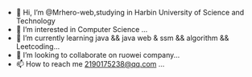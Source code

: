 - 👋 Hi, I’m @Mrhero-web,studying in Harbin University of Science and Technology
- 👀 I’m interested in Computer Science  ...
- 🌱 I’m currently learning java && java web & ssm && algorithm && Leetcoding...
- 💞️ I’m looking to collaborate on ruowei company...
- 📫 How to reach me 2190175238@qq.com ...

<!---
Mrhero-web/Mrhero-web is a ✨ special ✨ repository because its `README.md` (this file) appears on your GitHub profile.
You can click the Preview link to take a look at your changes.
--->
